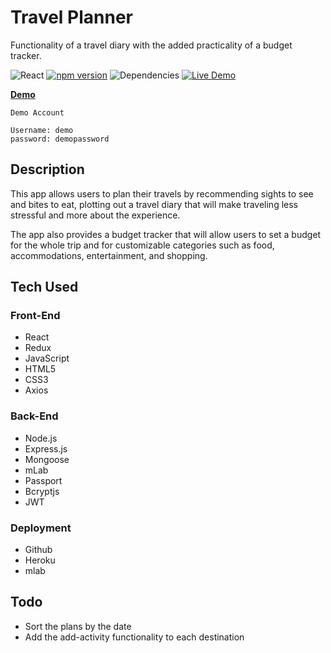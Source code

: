 # Travel Planner
Functionality of a travel diary with the added practicality of a budget tracker.

![React](https://img.shields.io/badge/react-16.6.0%2B-blue.svg) [![npm version](https://img.shields.io/badge/npm%20package-6.4.1-orange.svg)](https://badge.fury.io/js/npm) ![Dependencies](https://img.shields.io/badge/dependencies-up%20to%20date-brightgreen.svg) [![Live Demo](https://img.shields.io/badge/demo-online-green.svg)](https://guarded-lowlands-63388.herokuapp.com/)

<p align="left">
  <strong>
    <a href="https://guarded-lowlands-63388.herokuapp.com/" target="_blank">Demo</a>
  </strong>
</p>

```
Demo Account

Username: demo
password: demopassword

```

## Description
This app allows users to plan their travels by recommending sights to see and bites to eat, plotting out a travel diary that will make traveling less stressful and more about the experience. 

The app also provides a budget tracker that will allow users to set a budget for the whole trip and for customizable categories such as food, accommodations, entertainment, and shopping. 

## Tech Used

### Front-End
* React
* Redux
* JavaScript
* HTML5
* CSS3
* Axios

### Back-End
* Node.js
* Express.js
* Mongoose
* mLab
* Passport
* Bcryptjs
* JWT

### Deployment
* Github
* Heroku
* mlab

## Todo
* Sort the plans by the date
* Add the add-activity functionality to each destination
